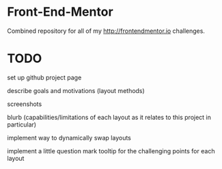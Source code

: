 # Front-End-Mentor

Combined repository for all of my http://frontendmentor.io challenges.

# TODO

set up github project page

describe goals and motivations (layout methods)

screenshots

blurb (capabilities/limitations of each layout as it relates to this project in particular)

implement way to dynamically swap layouts

implement a little question mark tooltip for the challenging points for each layout
